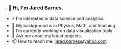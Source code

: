 ### - 👋 Hi, I'm Jared Barnes.  
- ⚡ I'm interested in data science and analytics.
- 🌱 My background is in Physics, Math, and teaching.
- 🔭 I’m currently working on data visualization tools.
- 💬 Ask me about my latest projects.
- 📫 How to reach me: jared.barnes@yahoo.com

<!--
**JaredBarnes6/JaredBarnes6** is a ✨ _special_ ✨ repository because its `README.md` (this file) appears on your GitHub profile.

Here are some ideas to get you started:

- 🔭 I’m currently working on data visualization tools.
- 🌱 My background is in Physics, Math, and teaching. 
- 👯 I’m looking to collaborate on ...
- 🤔 I’m looking for help with ...
- 💬 Ask me about my latest projects.
- 📫 How to reach me: jared.barnes@yahoo.com
- 😄 Pronouns: ...
- ⚡ Fun fact: ...
-->
